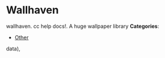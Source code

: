 # Wallhaven


wallhaven. cc help docs!. A huge wallpaper library
**Categories**:

- [Other](https://github/awesome-apis/awesome-apis#other)



data),


